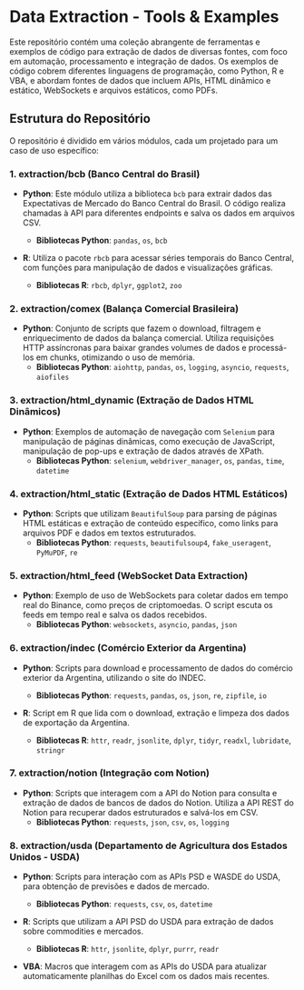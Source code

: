
# Data Extraction - Tools & Examples

Este repositório contém uma coleção abrangente de ferramentas e exemplos de código para extração de dados de diversas fontes, com foco em automação, processamento e integração de dados. Os exemplos de código cobrem diferentes linguagens de programação, como Python, R e VBA, e abordam fontes de dados que incluem APIs, HTML dinâmico e estático, WebSockets e arquivos estáticos, como PDFs.

## Estrutura do Repositório

O repositório é dividido em vários módulos, cada um projetado para um caso de uso específico:

### 1. **extraction/bcb** (Banco Central do Brasil)
   - **Python**: Este módulo utiliza a biblioteca `bcb` para extrair dados das Expectativas de Mercado do Banco Central do Brasil. O código realiza chamadas à API para diferentes endpoints e salva os dados em arquivos CSV.
     - **Bibliotecas Python**: `pandas`, `os`, `bcb`
   
   - **R**: Utiliza o pacote `rbcb` para acessar séries temporais do Banco Central, com funções para manipulação de dados e visualizações gráficas.
     - **Bibliotecas R**: `rbcb`, `dplyr`, `ggplot2`, `zoo`

### 2. **extraction/comex** (Balança Comercial Brasileira)
   - **Python**: Conjunto de scripts que fazem o download, filtragem e enriquecimento de dados da balança comercial. Utiliza requisições HTTP assíncronas para baixar grandes volumes de dados e processá-los em chunks, otimizando o uso de memória.
     - **Bibliotecas Python**: `aiohttp`, `pandas`, `os`, `logging`, `asyncio`, `requests`, `aiofiles`

### 3. **extraction/html_dynamic** (Extração de Dados HTML Dinâmicos)
   - **Python**: Exemplos de automação de navegação com `Selenium` para manipulação de páginas dinâmicas, como execução de JavaScript, manipulação de pop-ups e extração de dados através de XPath.
     - **Bibliotecas Python**: `selenium`, `webdriver_manager`, `os`, `pandas`, `time`, `datetime`
   
### 4. **extraction/html_static** (Extração de Dados HTML Estáticos)
   - **Python**: Scripts que utilizam `BeautifulSoup` para parsing de páginas HTML estáticas e extração de conteúdo específico, como links para arquivos PDF e dados em textos estruturados.
     - **Bibliotecas Python**: `requests`, `beautifulsoup4`, `fake_useragent`, `PyMuPDF`, `re`

### 5. **extraction/html_feed** (WebSocket Data Extraction)
   - **Python**: Exemplo de uso de WebSockets para coletar dados em tempo real do Binance, como preços de criptomoedas. O script escuta os feeds em tempo real e salva os dados recebidos.
     - **Bibliotecas Python**: `websockets`, `asyncio`, `pandas`, `json`

### 6. **extraction/indec** (Comércio Exterior da Argentina)
   - **Python**: Scripts para download e processamento de dados do comércio exterior da Argentina, utilizando o site do INDEC.
     - **Bibliotecas Python**: `requests`, `pandas`, `os`, `json`, `re`, `zipfile`, `io`
   
   - **R**: Script em R que lida com o download, extração e limpeza dos dados de exportação da Argentina.
     - **Bibliotecas R**: `httr`, `readr`, `jsonlite`, `dplyr`, `tidyr`, `readxl`, `lubridate`, `stringr`
   
### 7. **extraction/notion** (Integração com Notion)
   - **Python**: Scripts que interagem com a API do Notion para consulta e extração de dados de bancos de dados do Notion. Utiliza a API REST do Notion para recuperar dados estruturados e salvá-los em CSV.
     - **Bibliotecas Python**: `requests`, `json`, `csv`, `os`, `logging`

### 8. **extraction/usda** (Departamento de Agricultura dos Estados Unidos - USDA)
   - **Python**: Scripts para interação com as APIs PSD e WASDE do USDA, para obtenção de previsões e dados de mercado.
     - **Bibliotecas Python**: `requests`, `csv`, `os`, `datetime`
   
   - **R**: Scripts que utilizam a API PSD do USDA para extração de dados sobre commodities e mercados.
     - **Bibliotecas R**: `httr`, `jsonlite`, `dplyr`, `purrr`, `readr`
   
   - **VBA**: Macros que interagem com as APIs do USDA para atualizar automaticamente planilhas do Excel com os dados mais recentes.
  
